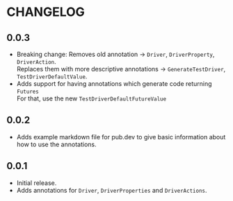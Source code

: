 # CHANGELOG

## 0.0.3

* Breaking change: Removes old annotation -> `Driver`, `DriverProperty`, `DriverAction`.  
Replaces them with more descriptive annotations -> `GenerateTestDriver`, `TestDriverDefaultValue`.
* Adds support for having annotations which generate code returning `Futures`  
For that, use the new `TestDriverDefaultFutureValue`

## 0.0.2

* Adds example markdown file for pub.dev to give basic information about how to use the annotations.

## 0.0.1

* Initial release.
* Adds annotations for `Driver`, `DriverProperties` and `DriverActions`.

